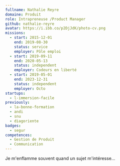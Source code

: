 ```yaml
---
fullname: Nathalie Reyre
domaine: Produit
role: Intrapreneuse /Product Manager
github: nathalie-reyre
avatar: https://i.ibb.co/p2DjJdK/photo-cv.png
missions:
  - start: 2015-12-01
    end: 2019-08-30
    status: service
    employer: Pôle emploi
  - start: 2019-09-11
    end: 2020-05-13
    status: independent
    employer: Codeurs en liberté
  - start: 2019-05-01
    end: 2023-12-31
    status: independent
    employer: Octo
startups:
  - l-immersion-facile
previously:
  - la-bonne-formation
  - andi
  - snu
  - diagoriente
badges:
  - segur
competences:
  - Gestion de Produit
  - Communication
---
```

Je m'enflamme souvent quand un sujet m'intéresse...